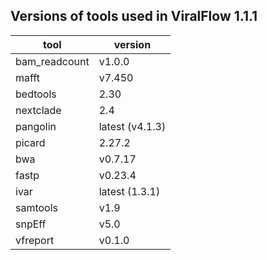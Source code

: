 ## Versions of tools used in ViralFlow 1.1.1

|tool|version|
|---|---|
|bam_readcount|v1.0.0|
|mafft|v7.450|
|bedtools|2.30|
|nextclade|2.4|
|pangolin|latest (v4.1.3)|
|picard|2.27.2|
|bwa|v0.7.17|
|fastp|v0.23.4|
|ivar|latest (1.3.1)|
|samtools|v1.9|
|snpEff|v5.0|
|vfreport|v0.1.0|
